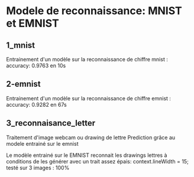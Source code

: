 # Modele de reconnaissance: MNIST et EMNIST

## 1_mnist
Entrainement d'un modèle sur la reconnaissance de chiffre
mnist : accuracy: 0.9763 en 10s

## 2-emnist
Entrainement d'un modèle sur la reconnaissance de chiffre
emnist : accuracy: 0.9282 en 67s

## 3_reconnaisance_letter
Traitement d'image webcam ou drawing de lettre
Prediction grâce au modele entrainé sur le emnist

Le modèle entrainé sur le EMNIST reconnait les drawings lettres à conditions de les générer avec un trait assez épais: context.lineWidth = 15; testé sur 3 images : 100%
